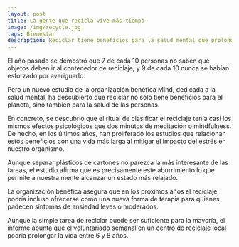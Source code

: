 ```yaml
---
layout: post
title: La gente que recicla vive más tiempo
image: /img/recycle.jpg
tags: Bienestar
description: Reciclar tiene beneficios para la salud mental que prolongan la vida.
---
```


El año pasado se demostró que 7 de cada 10 personas no saben qué objetos deben ir al contenedor de reciclaje, y 9 de cada 10 nunca se habían esforzado por averiguarlo.

Pero un nuevo estudio de la organización benéfica Mind, dedicada a la salud mental, ha descubierto que reciclar no sólo tiene beneficios para el planeta, sino también para la salud de las personas.

En concreto, se descubrió que el ritual de clasificar el reciclaje tenía casi los mismos efectos psicológicos que dos minutos de meditación o mindfulness. De hecho, en los últimos años, han proliferado los estudios que relacionan estos beneficios con una vida más larga al mitigar el impacto del estrés en nuestro organismo.

Aunque separar plásticos de cartones no parezca la más interesante de las tareas, el estudio afirma que es precisamente este aburrimiento lo que permite a nuestra mente alcanzar un estado más relajado.

La organización benéfica asegura que en los próximos años el reciclaje podría incluso ofrecerse como una nueva forma de terapia para quienes padecen síntomas de ansiedad leves o moderados.

Aunque la simple tarea de reciclar puede ser suficiente para la mayoría, el informe apunta que el voluntariado semanal en un centro de reciclaje local podría prolongar la vida entre 6 y 8 años.
